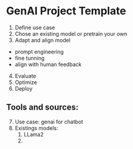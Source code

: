 # GenAI Project Template

1. Define use case
2. Chose an existing model or pretrain your own
3. Adapt and align model
  - prompt engineering
  - fine tunning
  - align with human feedback
4. Evaluate
5. Optimize
6. Deploy

## Tools and sources:
  
7. Use case: genai for chatbot
8. Existings models:
   1. LLama2 
   2. 

